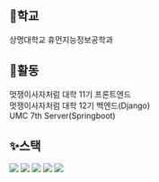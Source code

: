 ## 🏫학교 
상명대학교 휴먼지능정보공학과

## 📢활동
멋쟁이사자처럼 대학 11기 프론트엔드<br>
멋쟁이사자처럼 대학 12기 백엔드(Django)<br>
UMC 7th Server(Springboot)<br>

## ✨스택
<div> 
<img src="https://img.shields.io/badge/html-E34F26?style=for-the-badge&logo=html5&logoColor=white"> 
<img src="https://img.shields.io/badge/css-1572B6?style=for-the-badge&logo=css3&logoColor=white"> 
<img src="https://img.shields.io/badge/javascript-F7DF1E?style=for-the-badge&logo=javascript&logoColor=black"> 
<img src="https://img.shields.io/badge/jquery-0769AD?style=for-the-badge&logo=jquery&logoColor=white">
<img src="https://img.shields.io/badge/react-61DAFB?style=for-the-badge&logo=react&logoColor=black">
<br>
</div>



